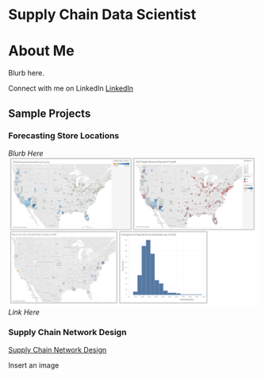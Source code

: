 # Supply Chain Data Scientist 

# About Me

Blurb here. 

Connect with me on LinkedIn [LinkedIn](https://www.linkedin.com/in/cecilia-o-donnell/)

## Sample Projects

### Forecasting Store Locations
_Blurb Here_
![Tableau Data Viz](./assets/TableauMapsSmall.png)
*Link Here*

### Supply Chain Network Design
[Supply Chain Network Design](./_pages/supply_chain_network_design.md)

Insert an image
